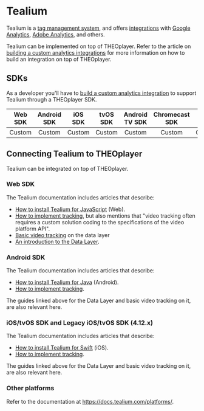 # Tealium

Tealium is a [tag management system](https://tealium.com/resource/fundamentals/what-is-tag-management/),
and offers [integrations](https://tealium.com/integrations/) with [Google Analytics](https://tealium.com/integrations/google_analytics.php),
[Adobe Analytics](https://tealium.com/integrations/adobe_analytics.php), and others.

Tealium can be implemented on top of THEOplayer.
Refer to the article on [building a custom analytics integrations](06-custom-analytics-integration.md) for more information on how to build an integration on top of THEOplayer.

## SDKs

As a developer you'll have to [build a custom analytics integration](06-custom-analytics-integration.md) to support Tealium through a THEOplayer SDK.

| Web SDK | Android SDK | iOS SDK | tvOS SDK | Android TV SDK | Chromecast SDK | Roku SDK |
| :-----: | :---------: | :-----: | :------: | :------------: | :------------: | :------: |
| Custom  |   Custom    | Custom  |  Custom  |     Custom     |     Custom     |  Custom  |

## Connecting Tealium to THEOplayer
Tealium can be integrated on top of THEOplayer.

### Web SDK
The Tealium documentation includes articles that describe:
* [How to install Tealium for JavaScript](https://docs.tealium.com/platforms/javascript/install/) (Web).
* [How to implement tracking](https://docs.tealium.com/platforms/javascript/track/), but also mentions that "video tracking often requires a custom solution coding to the specifications of the video platform API".
* [Basic video tracking](https://docs.tealium.com/platforms/getting-started-web/data-layer/definitions/basic-video-tracking/) on the data layer
* [An introduction to the Data Layer](https://docs.tealium.com/platforms/getting-started-web/data-layer/an-introduction-to-the-data-layer/).


### Android SDK
The Tealium documentation includes articles that describe:
* [How to install Tealium for Java](https://docs.tealium.com/platforms/android-java/install/) (Android).
* [How to implement tracking](https://docs.tealium.com/platforms/android-java/track/).

The guides linked above for the Data Layer and basic video tracking on it, are also relevant here. 

### iOS/tvOS SDK and Legacy iOS/tvOS SDK (4.12.x)
The Tealium documentation includes articles that describe:
* [How to install Tealium for Swift](https://docs.tealium.com/platforms/ios-swift/install/) (iOS).
* [How to implement tracking](https://docs.tealium.com/platforms/ios-swift/track/).

The guides linked above for the Data Layer and basic video tracking on it, are also relevant here.

### Other platforms
Refer to the documentation at https://docs.tealium.com/platforms/.
